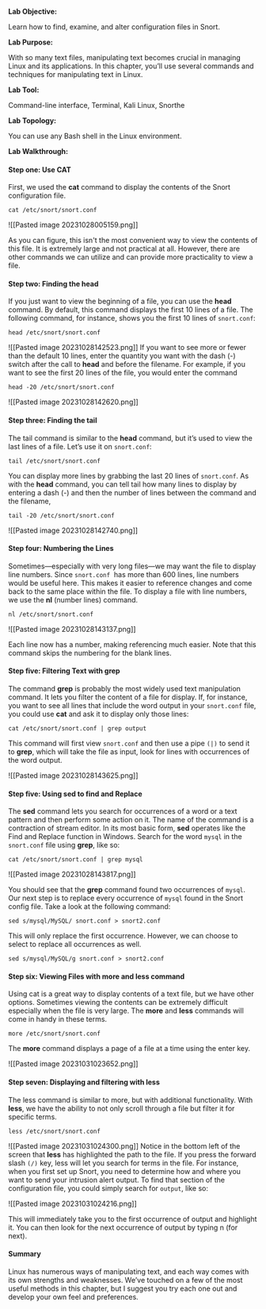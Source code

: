 
**Lab Objective:**

Learn how to find, examine, and alter configuration files in Snort.

**Lab Purpose:**

With so many text files, manipulating text becomes crucial in managing Linux and its applications. In this chapter, you’ll use several commands and techniques for manipulating text in Linux.

**Lab Tool:**

Command-line interface, Terminal, Kali Linux, Snorthe

**Lab Topology:**

You can use any Bash shell in the Linux environment.

**Lab Walkthrough:**




#### Step one: Use CAT
 First, we used the **cat** command to display the contents of the Snort configuration file.
```
cat /etc/snort/snort.conf
```

![[Pasted image 20231028005159.png]]


As you can figure, this isn't the most convenient way to view the contents of this file. It is extremely large and not practical at all. However, there are other commands we can utilize and can provide more practicality to view a file. 

#### Step two: Finding the head

If you just want to view the beginning of a file, you can use the **head** command. By default, this command displays the first 10 lines of a file. The following command, for instance, shows you the first 10 lines of `snort.conf`:

```
head /etc/snort/snort.conf
```

![[Pasted image 20231028142523.png]]
If you want to see more or fewer than the default 10 lines, enter the quantity you want with the dash (-) switch after the call to **head** and before the filename. For example, if you want to see the first 20 lines of the file, you would enter the command

```
head -20 /etc/snort/snort.conf
```

![[Pasted image 20231028142620.png]]
#### Step three: Finding the tail

The tail command is similar to the **head** command, but it’s used to view the last lines of a file. Let’s use it on `snort.conf`:

```
tail /etc/snort/snort.conf
```


You can display more lines by grabbing the last 20 lines of `snort.conf`. As with the **head** command, you can tell tail how many lines to display by entering a dash (-) and then the number of lines between the command and the filename,

```
tail -20 /etc/snort/snort.conf
```

![[Pasted image 20231028142740.png]]
#### Step four: Numbering the Lines

Sometimes—especially with very long files—we may want the file to display line numbers. Since `snort.conf`  has more than 600 lines, line numbers would be useful here. This makes it easier to reference changes and come back to the same place within the file. To display a file with line numbers, we use the **nl** (number lines) command.  

```
nl /etc/snort/snort.conf
```

![[Pasted image 20231028143137.png]]

Each line now has a number, making referencing much easier. Note that this command skips the numbering for the blank lines.


#### Step five: Filtering Text with grep

The command **grep** is probably the most widely used text manipulation command. It lets you filter the content of a file for display. If, for instance, you want to see all lines that include the word output in your `snort.conf` file, you could use **cat** and ask it to display only those lines:

```
cat /etc/snort/snort.conf | grep output
```

This command will first view `snort.conf` and then use a pipe `(|)` to send it to **grep**, which will take the file as input, look for lines with occurrences of the word output.

![[Pasted image 20231028143625.png]]


#### Step five: Using sed to find and Replace

The **sed** command lets you search for occurrences of a word or a text pattern and then perform some action on it. The name of the command is a contraction of stream editor. In its most basic form, **sed** operates like the Find and Replace function in Windows. Search for the word `mysql` in the `snort.conf` file using **grep**, like so:

```
cat /etc/snort/snort.conf | grep mysql
```

![[Pasted image 20231028143817.png]]

You should see that the **grep** command found two occurrences of `mysql`. Our next step is to replace every occurrence of `mysql` found in the Snort config file. Take a look at the following command:

```
sed s/mysql/MySQL/ snort.conf > snort2.conf
```

This will only replace the first occurrence. However, we can choose to select to replace all occurrences as well. 


```
sed s/mysql/MySQL/g snort.conf > snort2.conf
```


#### Step six: Viewing Files with more and less command

Using cat is a great way to display contents of a text file, but we have other options. Sometimes viewing the contents can be extremely difficult especially when the file is very large. The **more** and **less** commands will come in handy in these terms. 

```
more /etc/snort/snort.conf
```

The **more** command displays a page of a file at a time using the enter key.

![[Pasted image 20231031023652.png]]


#### Step seven: Displaying and filtering with less

The less command is similar to more, but with additional functionality.  With **less**, we have the ability to not only scroll through a file but filter it for specific terms. 

```
less /etc/snort/snort.conf
```

![[Pasted image 20231031024300.png]]
Notice in the bottom left of the screen that **less** has highlighted the path to the file. If you press the forward slash `(/)` key, less will let you search for terms in the file. For instance, when you first set up Snort, you need to determine how and where you want to send your intrusion alert output. To find that section of the configuration file, you could simply search for `output`, like so:

![[Pasted image 20231031024216.png]]

This will immediately take you to the first occurrence of output and highlight it. You can then look for the next occurrence of output by typing n (for next).

#### Summary

Linux has numerous ways of manipulating text, and each way comes with its own strengths and weaknesses. We’ve touched on a few of the most useful methods in this chapter, but I suggest you try each one out and develop your own feel and preferences.


